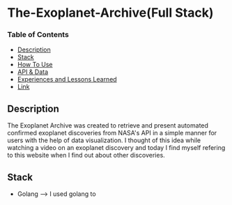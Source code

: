 # The-Exoplanet-Archive(Full Stack)
### Table of Contents
- [Description](#description)
- [Stack](#stack)
- [How To Use](#how-to-use)
- [API & Data](#API-and-Data)
- [Experiences and Lessons Learned](#Experiences)
- [Link](#link)

## Description

The Exoplanet Archive was created to retrieve and present automated
confirmed exoplanet discoveries from NASA's API in a simple 
manner for users with the help of data visualization. I 
thought of this idea while watching a video on an exoplanet 
discovery and today I find myself refering to this website when 
I find out about other discoveries.

## Stack
- Golang --> I used golang to 
